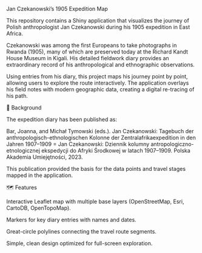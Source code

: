 Jan Czekanowski’s 1905 Expedition Map

This repository contains a Shiny application that visualizes the journey of Polish anthropologist Jan Czekanowski during his 1905 expedition in East Africa.

Czekanowski was among the first Europeans to take photographs in Rwanda (1905), many of which are preserved today at the Richard Kandt House Museum in Kigali. His detailed fieldwork diary provides an extraordinary record of his anthropological and ethnographic observations.

Using entries from his diary, this project maps his journey point by point, allowing users to explore the route interactively. The application overlays his field notes with modern geographic data, creating a digital re-tracing of his path.

📖 Background

The expedition diary has been published as:

Bar, Joanna, and Michał Tymowski (eds.).
Jan Czekanowski: Tagebuch der anthropologisch-ethnologischen Kolonne der Zentralafrikaexpedition in den Jahren 1907–1909 = Jan Czekanowski: Dziennik kolumny antropologiczno-etnologicznej ekspedycji do Afryki Środkowej w latach 1907–1909.
Polska Akademia Umiejętności, 2023.

This publication provided the basis for the data points and travel stages mapped in the application.

🗺️ Features

Interactive Leaflet map with multiple base layers (OpenStreetMap, Esri, CartoDB, OpenTopoMap).

Markers for key diary entries with names and dates.

Great-circle polylines connecting the travel route segments.

Simple, clean design optimized for full-screen exploration.
